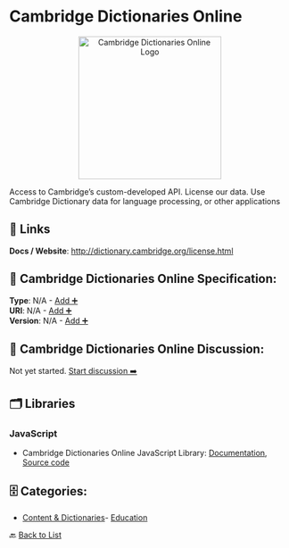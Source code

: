 # Cambridge Dictionaries Online
<p align="center">
    <img width="256" src="https://raw.githubusercontent.com/apis-list/apis-list/main/apis/cambridge-dictionaries-online/logo_256x256.png" alt="Cambridge Dictionaries Online Logo"/>
</p>
Access to Cambridge’s custom-developed API.  License our data. Use Cambridge Dictionary data for language processing, or other applications

##  🔗 Links
**Docs / Website**: http://dictionary.cambridge.org/license.html

## 🧬 Cambridge Dictionaries Online Specification:
**Type**: N/A - [Add ➕](https://github.com/apis-list/apis-list/edit/main/apis.yaml#L2481)  
**URI**: N/A - [Add ➕](https://github.com/apis-list/apis-list/edit/main/apis.yaml#L2481)  
**Version**: N/A - [Add ➕](https://github.com/apis-list/apis-list/edit/main/apis.yaml#L2481)

## 💬 Cambridge Dictionaries Online Discussion:
Not yet started. [Start discussion ➡️](https://github.com/apis-list/apis-list/discussions/new)

## 🗂️ Libraries
### JavaScript
- Cambridge Dictionaries Online JavaScript Library: [Documentation](http://dictionary-api.cambridge.org/), [Source code](http://dictionary-api.cambridge.org/index.php/help/resources#javascript)


## 🗄️ Categories:
- [Content & Dictionaries](https://github.com/apis-list/apis-list#content--dictionaries-)- [Education](https://github.com/apis-list/apis-list#education-)

🔙  [Back to List](https://github.com/apis-list/apis-list)
